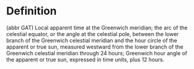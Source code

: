 # Definition

(abbr GAT) Local apparent time at the Greenwich meridian; the arc of the
celestial equator, or the angle at the celestial pole, between the lower
branch of the Greenwich celestial meridian and the hour circle of the
apparent or true sun, measured westward from the lower branch of the
Greenwich celestial meridian through 24 hours; Greenwich hour angle of
the apparent or true sun, expressed in time units, plus 12 hours.
